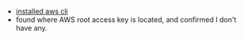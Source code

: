 - [installed aws cli](https://docs.aws.amazon.com/cli/latest/userguide/install-cliv2-linux.html#cliv2-linux-install)
- found where AWS root access key is located, and confirmed I don't have any.
